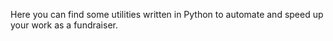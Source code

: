 Here you can find some utilities written in Python to automate and speed up your work as a fundraiser.
